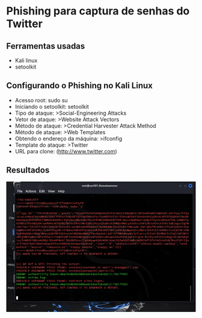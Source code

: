 # Phishing para captura de senhas do Twitter

## Ferramentas usadas

* Kali linux
* setoolkit

## Configurando o Phishing no Kali Linux

* Acesso root: sudo su
* Iniciando o setoolkit: setoolkit
* Tipo de ataque: >Social-Engineering Attacks
* Vetor de ataque: >Website Attack Vectors
* Método de ataque: >Credential Harvester Attack Method
* Método de ataque: >Web Templates
* Obtendo o endereço da máquina: >ifconfig
* Template do ataque: >Twitter
* URL para clone: (http://www.twitter.com)

## Resultados

![Logo do Projeto](image/Phishing.png)